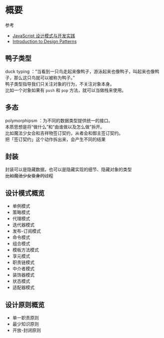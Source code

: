 # 概要

参考

- [JavaScript 设计模式与开发实践](https://www.ituring.com.cn/book/1632)
- [Introduction to Design Patterns](https://www.patterns.dev/posts/introduction)  

## 鸭子类型

duck typing ：“当看到一只鸟走起来像鸭子，游泳起来也像鸭子，叫起来也像鸭子，那么这只鸟就可以被称为鸭子。”  
鸭子类型指导我们只关注对象的行为，不关注对象本身。  
比如一个对象如果有 `push` 和 `pop` 方法，就可以当做栈来使用。

## 多态

polymorphipsm ：为不同的数据类型提供统一的接口。  
本质思想是将“做什么”和“由谁做以及怎么做”拆开。  
比如魔法少女会和吉祥物签订契约，从者会和御主签订契约。  
把「签订契约」这个动作拆出来，会产生不同的结果

## 封装

封装可以是隐藏数据，也可以是隐藏实现的细节、隐藏对象的类型  
~~比如魔法少女变身的过程~~

## 设计模式概览

- 单例模式
- 策略模式
- 代理模式
- 迭代器模式
- 发布-订阅模式
- 命令模式
- 组合模式
- 模板方法模式
- 享元模式
- 职责链模式
- 中介者模式
- 装饰器模式
- 状态模式
- 适配器模式

## 设计原则概览

- 单一职责原则
- 最少知识原则
- 开放-封闭原则
